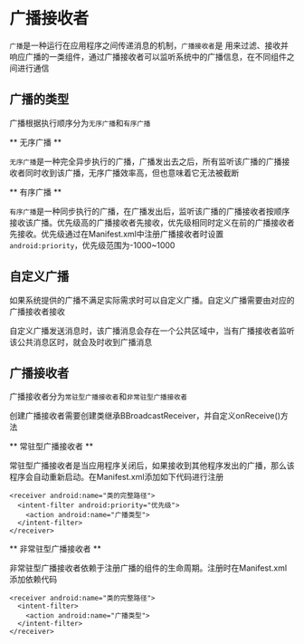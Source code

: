 # 广播接收者

`广播`是一种运行在应用程序之间传递消息的机制，`广播接收者`是
用来过滤、接收并响应广播的一类组件，通过广播接收者可以监听系统中的广播信息，在不同组件之间进行通信

## 广播的类型
广播根据执行顺序分为`无序广播`和`有序广播`

** 无序广播 **

`无序广播`是一种完全异步执行的广播，广播发出去之后，所有监听该广播的广播接收者同时收到该广播，无序广播效率高，但也意味着它无法被截断

** 有序广播 **

`有序广播`是一种同步执行的广播，在广播发出后，监听该广播的广播接收者按顺序接收该广播。优先级高的广播接收者先接收，优先级相同时定义在前的广播接收者先接收。优先级通过在Manifest.xml中注册广播接收者时设置`android:priority`，优先级范围为-1000~1000

## 自定义广播
如果系统提供的广播不满足实际需求时可以自定义广播。自定义广播需要由对应的广播接收者接收

自定义广播发送消息时，该广播消息会存在一个公共区域中，当有广播接收者监听该公共消息区时，就会及时收到广播消息



## 广播接收者

广播接收者分为`常驻型广播接收者`和`非常驻型广播接收者`

创建广播接收者需要创建类继承BBroadcastReceiver，并自定义onReceive()方法

** 常驻型广播接收者 **

常驻型广播接收者是当应用程序关闭后，如果接收到其他程序发出的广播，那么该程序会自动重新启动。在Manifest.xml添加如下代码进行注册

```
<receiver android:name="类的完整路径">
  <intent-filter android:priority="优先级">
    <action android:name="广播类型">
  </intent-filter>
</receiver>
```

** 非常驻型广播接收者 **

非常驻型广播接收者依赖于注册广播的组件的生命周期。注册时在Manifest.xml添加依赖代码
```
<receiver android:name="类的完整路径">
  <intent-filter>
    <action android:name="广播类型">
  </intent-filter>
</receiver>
```
